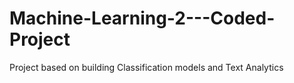 # Machine-Learning-2---Coded-Project
Project based on building Classification models and Text Analytics

